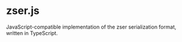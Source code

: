 # zser.js

JavaScript-compatible implementation of the zser serialization format, written
in TypeScript.
